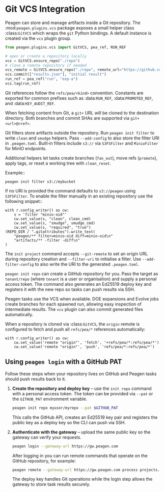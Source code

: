 # Git VCS Integration

Peagen can store and manage artifacts inside a Git repository. The
:mod:`peagen.plugins.vcs` package exposes a small helper class
:class:`GitVCS` which wraps the `git` Python bindings. A default instance
is created via the ``vcs`` plugin group.

```python
from peagen.plugins.vcs import GitVCS, pea_ref, RUN_REF

# open or create a repository locally
vcs = GitVCS.ensure_repo("./repo")
# clone a remote repository if needed
vcs_remote = GitVCS.ensure_repo("./repo", remote_url="https://github.com/org/repo.git")
vcs.commit(["results.json"], "initial result")
run_ref = pea_ref("run", "exp-a")
vcs.tag(run_ref)
```

Git references follow the ``refs/pea/<kind>`` convention. Constants are
exported for common prefixes such as :data:`RUN_REF`, :data:`PROMOTED_REF`,
and :data:`KEY_AUDIT_REF`.

When fetching content from Git, a ``git+`` URL will be cloned to the
destination directory. Both branches and commit SHAs are supported via
``git+<url>@<ref>``.

Git filters store artifacts outside the repository. Run ``peagen init filter``
to write ``clean`` and ``smudge`` helpers. Pass ``--add-config`` to also store
the filter URI in ``.peagen.toml``. Built‑in filters include ``s3://`` via
``S3FSFilter`` and ``MinioFilter`` for MinIO endpoints.

Additional helpers let tasks create branches (``fan_out``), move refs
(``promote``), apply tags, or reset a working tree with ``clean_reset``.

Example::

    peagen init filter s3://mybucket

If no URI is provided the command defaults to ``s3://peagen`` using ``S3FSFilter``.
To enable the filter manually in an existing repository use the
following snippet::

    with r.config_writer() as cw:
        s = 'filter "minio-oid"'
        cw.set_value(s, "clean", clean_cmd)
        cw.set_value(s, "smudge", smudge_cmd)
        cw.set_value(s, "required", "true")
    (REPO_DIR / ".gitattributes").write_text(
        "peagen/** filter=minio-oid diff=minio-oid\n"
        "artifacts/** -filter -diff\n"
    )

The ``init project`` command accepts ``--git-remote`` to set an origin
URL during repository creation and ``--filter-uri`` to initialise a
filter. Use ``--add-filter-config`` to also write the URI to the
generated ``.peagen.toml``.

``peagen init repo`` can create a GitHub repository for you. Pass the
target as ``tenant/repo`` (where ``tenant`` is a user or organisation)
and supply a personal access token. The command also generates an
Ed25519 deploy key and registers it with the new repo so tasks can push
results via SSH.

Peagen tasks use the VCS when available. DOE expansions and Evolve jobs
create branches for each spawned run, allowing easy inspection of
intermediate results. The ``vcs`` plugin can also commit generated
files automatically.

When a repository is cloned via :class:`GitVCS`, the ``origin`` remote is
configured to fetch and push all ``refs/pea/*`` references automatically:

```
with r.config_writer() as cw:
    cw.set_value('remote "origin"', 'fetch', '+refs/pea/*:refs/pea/*')
    cw.set_value('remote "origin"', 'push', 'refs/pea/*:refs/pea/*')
```

## Using `peagen login` with a GitHub PAT

Follow these steps when your repository lives on GitHub and Peagen tasks should
push results back to it.

1. **Create the repository and deploy key** – use the ``init repo`` command with
   a personal access token. The token can be provided via ``--pat`` or the
   ``GITHUB_PAT`` environment variable.

   ```bash
   peagen init repo myuser/myrepo --pat $GITHUB_PAT
   ```

   This calls the GitHub API, creates an Ed25519 key pair and registers the
   public key as a deploy key so the CLI can push via SSH.

2. **Authenticate with the gateway** – upload the same public key so the gateway
   can verify your requests.

   ```bash
   peagen login --gateway-url https://gw.peagen.com
   ```

   After logging in you can run remote commands that operate on the GitHub
   repository, for example:

   ```bash
   peagen remote --gateway-url https://gw.peagen.com process projects.yaml
   ```

   The deploy key handles Git operations while the login step allows the
   gateway to store task results securely.
